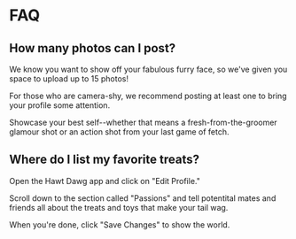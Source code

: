 # FAQ


## How many photos can I post?


We know you want to show off your fabulous furry face, so we've given you space to upload up to 15 photos!

For those who are camera-shy, we recommend posting at least one to bring your profile some attention.

Showcase your best self--whether that means a fresh-from-the-groomer glamour shot or an action shot from your last game of fetch.


## Where do I list my favorite treats?


Open the Hawt Dawg app and click on "Edit Profile."

Scroll down to the section called "Passions" and tell potentital mates and friends all about the treats and toys that make your tail wag.

When you're done, click "Save Changes" to show the world.

